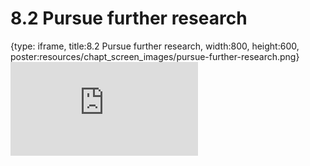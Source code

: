 # 8.2 Pursue further research
 
{type: iframe, title:8.2 Pursue further research, width:800, height:600, poster:resources/chapt_screen_images/pursue-further-research.png}
![](https://sayumiyork.github.io/c-moor-ottr-generic/pursue-further-research.html)
 

 
